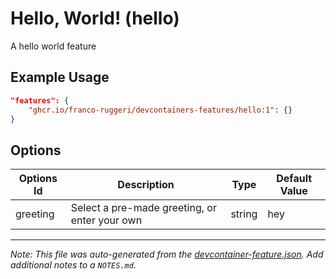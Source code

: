 
# Hello, World! (hello)

A hello world feature

## Example Usage

```json
"features": {
    "ghcr.io/franco-ruggeri/devcontainers-features/hello:1": {}
}
```

## Options

| Options Id | Description | Type | Default Value |
|-----|-----|-----|-----|
| greeting | Select a pre-made greeting, or enter your own | string | hey |



---

_Note: This file was auto-generated from the [devcontainer-feature.json](https://github.com/franco-ruggeri/devcontainers-features/blob/main/src/hello/devcontainer-feature.json).  Add additional notes to a `NOTES.md`._
